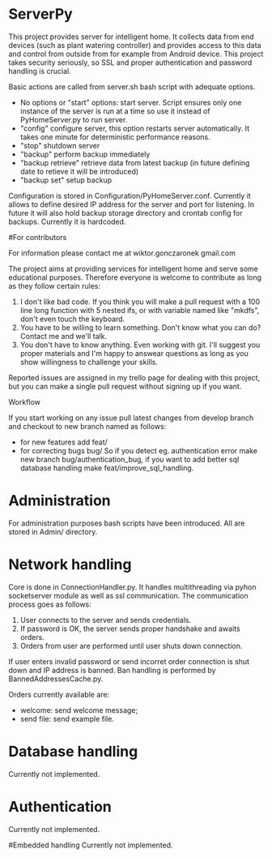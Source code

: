 # ServerPy

This project provides server for intelligent home. It collects data from end devices (such as plant watering controller) and provides access to this data and control from outside from for example from Android device. This project takes security seriously, so SSL and proper authentication and password handling is crucial.

Basic actions are called from server.sh bash script with adequate options.

 * No options or "start" options: start server. Script ensures only one instance of the server is run at a time so use it instead of PyHomeServer.py to run server.
 * "config" configure server, this option restarts server automatically. It takes one minute for deterministic performance reasons.
 * "stop" shutdown server
 * "backup" perform backup immediately
 * "backup retrieve" retrieve data from latest backup (in future defining date to retieve it will be introduced)
 * "backup set" setup backup

Configuration is stored in Configuration/PyHomeServer.conf. Currently it allows to define desired IP address for the server and port for listening. In future it will also hold backup storage directory and crontab config for backups. Currently it is hardcoded.

#For contributors

For information please contact me at wiktor.gonczaronek <at> gmail.com

The project aims at providing services for intelligent home and serve some educational purposes. Therefore everyone is welcome to contribute as long as they follow certain rules:
1. I don't like bad code. If you think you will make a pull request with a 100 line long function with 5 nested ifs, or with variable named like "mkdfs", don't even touch the keyboard.
2. You have to be willing to learn something. Don't know what you can do? Contact me and we'll talk.
3. You don't have to know anything. Even working with git. I'll suggest you proper materials and I'm happy to answear questions as long as you show willingness to challenge your skills.

Reported issues are assigned in my trello page for dealing with this project, but you can make a single pull request without signing up if you want.

Workflow

If you start working on any issue pull latest changes from develop branch and checkout to new branch named as follows:
 * for new features add feat/<issue name>
 * for correcting bugs bug/<issue name>
So if you detect eg. authentication error make new branch bug/authentication_bug, if you want to add better sql database handling make feat/improve_sql_handling.

# Administration

For administration purposes bash scripts have been introduced. All are stored in Admin/ directory.

# Network handling

Core is done in ConnectionHandler.py. It handles multithreading via pyhon socketserver module as well as ssl communication. The communication process goes as follows:
1. User connects to the server and sends credentials.
2. If password is OK, the server sends proper handshake and awaits orders.
3. Orders from user are performed until user shuts down connection.

If user enters invalid password or send incorret order connection is shut down and IP address is banned. Ban handling is performed by BannedAddressesCache.py.

Orders currently available are:
 * welcome: send welcome message;
 * send file: send example file.

# Database handling
Currently not implemented.

# Authentication
Currently not implemented.

#Embedded handling
Currently not implemented.

